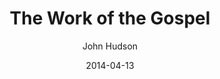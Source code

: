 ---
layout: post
passage: "Colossians 1:24-2:5"
title:  "The Work of the Gospel"
author:  "John Hudson"
date:   "2014-04-13"
categories: "Colossians"
---